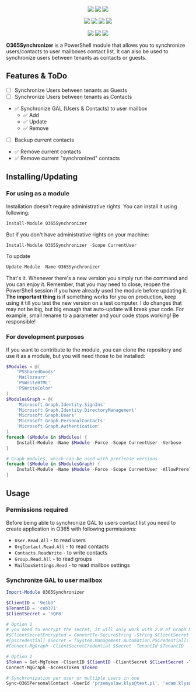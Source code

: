 ﻿<p align="center">
  <a href="https://www.powershellgallery.com/packages/O365Synchronizer"><img src="https://img.shields.io/powershellgallery/v/O365Synchronizer.svg"></a>
  <a href="https://www.powershellgallery.com/packages/O365Synchronizer"><img src="https://img.shields.io/powershellgallery/vpre/O365Synchronizer.svg?label=powershell%20gallery%20preview&colorB=yellow"></a>
  <a href="https://github.com/EvotecIT/O365Synchronizer"><img src="https://img.shields.io/github/license/EvotecIT/O365Synchronizer.svg"></a>
</p>

<p align="center">
  <a href="https://www.powershellgallery.com/packages/O365Synchronizer"><img src="https://img.shields.io/powershellgallery/p/O365Synchronizer.svg"></a>
  <a href="https://github.com/EvotecIT/O365Synchronizer"><img src="https://img.shields.io/github/languages/top/evotecit/O365Synchronizer.svg"></a>
  <a href="https://github.com/EvotecIT/O365Synchronizer"><img src="https://img.shields.io/github/languages/code-size/evotecit/O365Synchronizer.svg"></a>
  <a href="https://www.powershellgallery.com/packages/O365Synchronizer"><img src="https://img.shields.io/powershellgallery/dt/O365Synchronizer.svg"></a>
</p>

<p align="center">
  <a href="https://twitter.com/PrzemyslawKlys"><img src="https://img.shields.io/twitter/follow/PrzemyslawKlys.svg?label=Twitter%20%40PrzemyslawKlys&style=social"></a>
  <a href="https://evotec.xyz/hub"><img src="https://img.shields.io/badge/Blog-evotec.xyz-2A6496.svg"></a>
  <a href="https://www.linkedin.com/in/pklys"><img src="https://img.shields.io/badge/LinkedIn-pklys-0077B5.svg?logo=LinkedIn"></a>
</p>

**O365Synchronizer** is a PowerShell module that allows you to synchronize users/contacts to user mailboxes contact list. It can also be used to synchronize users between tenants as contacts or guests.

## Features & ToDo

- [ ] Synchronize Users between tenants as Guests
- [ ] Synchronize Users between tenants as Contacts
- ✅ Synchronize GAL (Users & Contacts) to user mailbox
  - ✅ Add
  - ✅ Update
  - ✅ Remove
- [ ] Backup current contacts
- ✅ Remove current contacts
- ✅ Remove current "synchronized" contacts

## Installing/Updating

### For using as a module

Installation doesn't require administrative rights. You can install it using following:

```powershell
Install-Module O365Synchronizer
```

But if you don't have administrative rights on your machine:

```powershell
Install-Module O365Synchronizer -Scope CurrentUser
```

To update

```powershell
Update-Module -Name O365Synchronizer
```

That's it. Whenever there's a new version you simply run the command and you can enjoy it.
Remember, that you may need to close, reopen the PowerShell session if you have already used the module before updating it.
**The important thing** is if something works for you on production, keep using it till you test the new version on a test computer.
I do changes that may not be big, but big enough that auto-update will break your code.
For example, small rename to a parameter and your code stops working! Be responsible!

### For development purposes

If you want to contribute to the module, you can clone the repository and use it as a module, but you will need those to be installed:

```powershell
$Modules = @(
    'PSSharedGoods'
    'Mailozaurr'
    'PSWriteHTML'
    'PSWriteColor'
)
$ModulesGraph = @(
    'Microsoft.Graph.Identity.SignIns'
    'Microsoft.Graph.Identity.DirectoryManagement'
    'Microsoft.Graph.Users'
    'Microsoft.Graph.PersonalContacts'
    'Microsoft.Graph.Authentication'
)
foreach ($Module in $Modules) {
    Install-Module -Name $Module -Force -Scope CurrentUser -Verbose
}

# Graph modules, which can be used with prerlease versions
foreach ($Module in $ModulesGraph) {
    Install-Module -Name $Module -Force -Scope CurrentUser -AllowPrerelease -Verbose
}
```

## Usage

### Permissions required

Before being able to synchronize GAL to users contact list you need to create application in O365 with following permissions:

- `User.Read.All` - to read users
- `OrgContact.Read.All` - to read contacts
- `Contacts.ReadWrite` - to write contacts
- `Group.Read.All` - to read groups
- `MailboxSettings.Read` - to read mailbox settings
 
### Synchronize GAL to user mailbox

```powershell
Import-Module O365Synchronizer

$ClientID = '9e1b3'
$TenantID = 'ceb371'
$ClientSecret = 'nQF8'

# Option 1
# you need to encrypt the secret, it will only work with 2.0 of Graph Module tho
#$ClientSecretEncrypted = ConvertTo-SecureString -String $ClientSecret -AsPlainText -Force
#[pscredential] $Secret = [System.Management.Automation.PSCredential]::new($ClientID, $ClientSecretEncrypted)
#Connect-MgGraph -ClientSecretCredential $Secret -TenantId $TenantID

# Option 2
$Token = Get-MgToken -ClientID $ClientID -ClientSecret $ClientSecret -TenantID $TenantID
Connect-MgGraph -AccessToken $Token

# Synchronization per user or multiple users in one
Sync-O365PersonalContact -UserId 'przemyslaw.klys@test.pl', 'adam.klys@test.pl' -Verbose -MemberTypes 'Contact', 'Member' -GuidPrefix 'O365Synchronizer' | Format-Table *
```